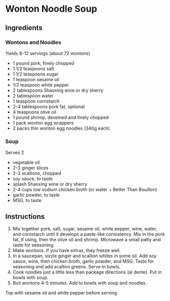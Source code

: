 # Wonton Noodle Soup

## Ingredients

### Wontons and Noodles

Yields 8-12 servings (about 72 wontons)

- 1 pound pork, finely chopped
- 1 1/2 teaspoons salt
- 1 1/2 teaspoons sugar
- 1 teaspoon sesame oil
- 1/2 teaspoon white pepper
- 2 tablespoons Shaoxing wine or dry sherry
- 2 tablespoon water
- 1 teaspoon cornstarch
- 2-4 tablespoons pork fat, optional
- 4 teaspoons olive oil
- 1 pound shrimp, deveined and finely chopped
- 1 pack wonton egg wrappers
- 2 packs thin wonton egg noodles (340g each)

### Soup

Serves 2

- vegetable oil
- 2-3 ginger slices
- 2-3 scallions, chopped
- soy sauce, to taste
- splash Shaoxing wine or dry sherry
- 2-4 cups low sodium chicken broth (or water + Better Than Bouillon)
- garlic powder, to taste
- MSG, to taste

## Instructions

1. Mix together pork, salt, sugar, sesame oil, white pepper, wine, water, and cornstarch until it develops a paste-like consistency. Mix in the pork fat, if using, then the olive oil and shrimp. Microwave a small patty and taste for seasoning.
2. Make wontons. If you have extras, they freeze well.
3. In a saucepan, sizzle ginger and scallion whites in some oil. Add soy sauce, wine, then chicken broth, garlic powder, and MSG. Taste for seasoning and add scallion greens. Serve in bowls.
4. Cook noodles just a little less than package directions (al dente). Put in bowls with soup.
5. Boil wontons 4-5 minutes. Add to bowls with soup and noodles.

Top with sesame oil and white pepper before serving.
